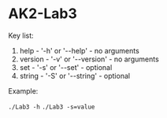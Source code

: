 # AK2-Lab3

Key list:

1. help - '-h' or '--help' - no arguments
2. version - '-v' or '--version' - no arguments
3. set - '-s' or '--set' - optional
4. string - '-S' or '--string' - optional

Example:

`./Lab3 -h`
`./Lab3 -s=value`

